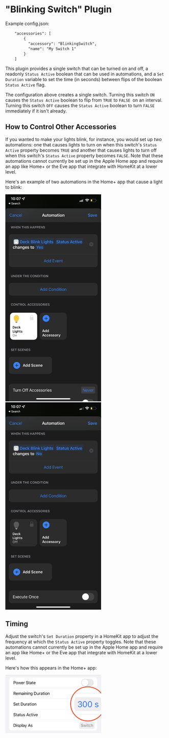 
# "Blinking Switch" Plugin

Example config.json:

```
    "accessories": [
        {
          "accessory": "BlinkingSwitch",
          "name": "My Switch 1"
        }   
    ]

```

This plugin provides a single switch that can be turned on and off, a readonly `Status Active` boolean that can be used in automations, and a `Set Duration` variable to set the time (in seconds) between flips of the boolean `Status Active` flag.

The configuration above creates a single switch. Turning this switch `ON` causes the `Status Active` boolean to flip from `TRUE` to `FALSE `on an interval. Turning this switch `OFF` causes the `Status Active` boolean to turn `FALSE` immediately if it isn't already.

## How to Control Other Accessories
If you wanted to make your lights blink, for instance, you would set up *two* automations: one that causes lights to turn on when this switch's `Status Active` property becomes `TRUE` and another that causes lights to turn off when this switch's `Status Active` property becomes `FALSE`. Note that these automations cannot currently be set up in the Apple Home app and require an app like Home+ or the Eve app that integrate with HomeKit at a lower level.

Here's an example of two automations in the Home+ app that cause a light to blink:

<img src="https://github.com/shamanskyh/homebridge-blinking-switch/blob/main/images/automation-on.png?raw=true" width="300"> <img src="https://github.com/shamanskyh/homebridge-blinking-switch/blob/main/images/automation-off.png?raw=true" width="300">

## Timing
Adjust the switch's `Set Duration` property in a HomeKit app to adjust the frequency at which the `Status Active` property toggles. Note that these automations cannot currently be set up in the Apple Home app and require an app like Home+ or the Eve app that integrate with HomeKit at a lower level.

Here's how this appears in the Home+ app:

<img src="https://github.com/shamanskyh/homebridge-blinking-switch/blob/main/images/set-duration-property.png?raw=true" width="300">